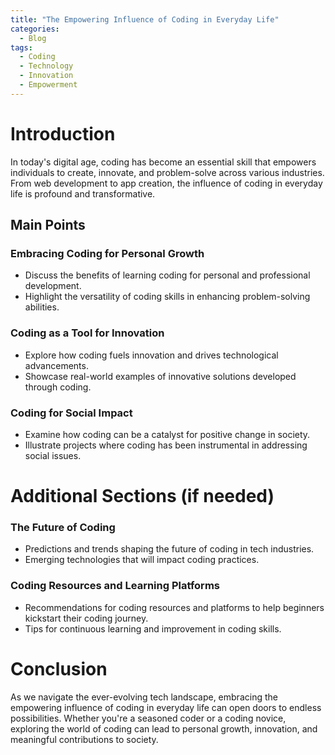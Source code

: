 ```yaml
---
title: "The Empowering Influence of Coding in Everyday Life"
categories:
  - Blog
tags:
  - Coding
  - Technology
  - Innovation
  - Empowerment
---
```


# Introduction
In today's digital age, coding has become an essential skill that empowers individuals to create, innovate, and problem-solve across various industries. From web development to app creation, the influence of coding in everyday life is profound and transformative.

## Main Points
### Embracing Coding for Personal Growth
- Discuss the benefits of learning coding for personal and professional development.
- Highlight the versatility of coding skills in enhancing problem-solving abilities.

### Coding as a Tool for Innovation
- Explore how coding fuels innovation and drives technological advancements.
- Showcase real-world examples of innovative solutions developed through coding.

### Coding for Social Impact
- Examine how coding can be a catalyst for positive change in society.
- Illustrate projects where coding has been instrumental in addressing social issues.

# Additional Sections (if needed)
### The Future of Coding
- Predictions and trends shaping the future of coding in tech industries.
- Emerging technologies that will impact coding practices.

### Coding Resources and Learning Platforms
- Recommendations for coding resources and platforms to help beginners kickstart their coding journey.
- Tips for continuous learning and improvement in coding skills.

# Conclusion
As we navigate the ever-evolving tech landscape, embracing the empowering influence of coding in everyday life can open doors to endless possibilities. Whether you're a seasoned coder or a coding novice, exploring the world of coding can lead to personal growth, innovation, and meaningful contributions to society.